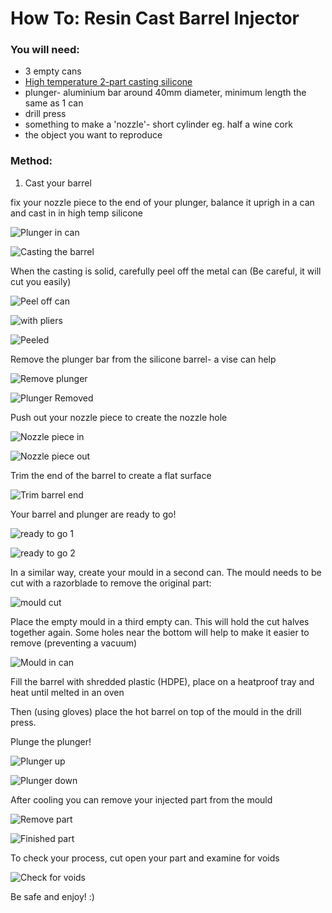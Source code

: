 # How To: Resin Cast Barrel Injector

### You will need:

- 3 empty cans
- [High temperature 2-part casting silicone](https://github.com/plastic-hub/products/blob/master/howto/resin-cast-barrel-injector/s-l1600.jpg)
- plunger- aluminium bar around 40mm diameter, minimum length the same as 1 can
- drill press
- something to make a 'nozzle'- short cylinder eg. half a wine cork
- the object you want to reproduce


### Method:

1. Cast your barrel

fix your nozzle piece to the end of your plunger, balance it uprigh in a can and cast in in high temp silicone

![Plunger in can](https://github.com/plastic-hub/products/blob/master/howto/resin-cast-barrel-injector/IMG-20200420-WA0021.jpg)

![Casting the barrel](https://github.com/plastic-hub/products/blob/master/howto/resin-cast-barrel-injector/IMG-20200420-WA0022.jpg)

When the casting is solid, carefully peel off the metal can (Be careful, it will cut you easily)

![Peel off can](https://github.com/plastic-hub/products/blob/master/howto/resin-cast-barrel-injector/IMG-20200420-WA0020.jpg)

![with pliers](https://github.com/plastic-hub/products/blob/master/howto/resin-cast-barrel-injector/IMG-20200420-WA0004.jpg)

![Peeled](https://github.com/plastic-hub/products/blob/master/howto/resin-cast-barrel-injector/IMG-20200420-WA0019.jpg)

Remove the plunger bar from the silicone barrel- a vise can help

![Remove plunger](https://github.com/plastic-hub/products/blob/master/howto/resin-cast-barrel-injector/IMG-20200420-WA0017.jpg)

![Plunger Removed](https://github.com/plastic-hub/products/blob/master/howto/resin-cast-barrel-injector/IMG-20200420-WA0016.jpg)

Push out your nozzle piece to create the nozzle hole

![Nozzle piece in](https://github.com/plastic-hub/products/blob/master/howto/resin-cast-barrel-injector/IMG-20200420-WA0018.jpg)

![Nozzle piece out](https://github.com/plastic-hub/products/blob/master/howto/resin-cast-barrel-injector/IMG-20200420-WA0015.jpg)

Trim the end of the barrel to create a flat surface

![Trim barrel end](https://github.com/plastic-hub/products/blob/master/howto/resin-cast-barrel-injector/IMG-20200420-WA0014.jpg)

Your barrel and plunger are ready to go!

![ready to go 1](https://github.com/plastic-hub/products/blob/master/howto/resin-cast-barrel-injector/IMG-20200420-WA0013.jpg)

![ready to go 2](https://github.com/plastic-hub/products/blob/master/howto/resin-cast-barrel-injector/IMG-20200420-WA0012.jpg)

In a similar way, create your mould in a second can. The mould needs to be cut with a razorblade to remove the original part:

![mould cut](https://github.com/plastic-hub/products/blob/master/howto/resin-cast-barrel-injector/IMG-20200420-WA0008.jpg)

Place the empty mould in a third empty can. This will hold the cut halves together again. Some holes near the bottom will help to make it easier to remove (preventing a vacuum) 

![Mould in can](https://github.com/plastic-hub/products/blob/master/howto/resin-cast-barrel-injector/IMG-20200420-WA0006.jpg)

Fill the barrel with shredded plastic (HDPE), place on a heatproof tray and heat until melted in an oven

Then (using gloves) place the hot barrel on top of the mould in the drill press.

Plunge the plunger!

![Plunger up](https://github.com/plastic-hub/products/blob/master/howto/resin-cast-barrel-injector/IMG-20200420-WA0009.jpg)

![Plunger down](https://github.com/plastic-hub/products/blob/master/howto/resin-cast-barrel-injector/IMG-20200420-WA0007.jpg)

After cooling you can remove your injected part from the mould

![Remove part](https://github.com/plastic-hub/products/blob/master/howto/resin-cast-barrel-injector/IMG-20200420-WA0005.jpg)

![Finished part](https://github.com/plastic-hub/products/blob/master/howto/resin-cast-barrel-injector/IMG-20200420-WA0000.jpg)

To check your process, cut open your part and examine for voids

![Check for voids](https://github.com/plastic-hub/products/blob/master/howto/resin-cast-barrel-injector/IMG-20200420-WA0001.jpg)

Be safe and enjoy! :)

